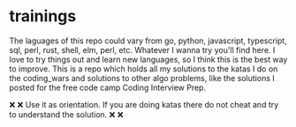 # trainings
The laguages of this repo could vary from go, python, javascript, typescript, sql, perl, rust, shell, elm, perl, etc. Whatever I wanna try you'll find here.
I love to try things out and learn new languages, so I think this is the best way to improve.
This is a repo which holds all my solutions to the katas I do on the coding_wars and solutions to other algo problems, like the solutions I posted for the free code camp Coding Interview Prep.

❌ :x: Use it as orientation. If you are doing katas there do not cheat and try to understand the solution. ❌ :x:

